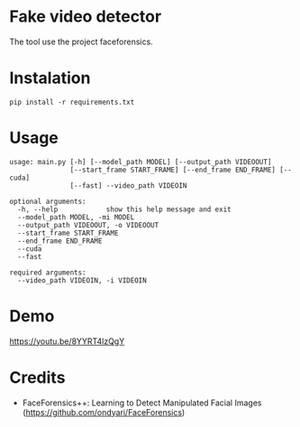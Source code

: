 # Fake video detector

The tool use the project faceforensics.

# Instalation
```
pip install -r requirements.txt
```

# Usage
```
usage: main.py [-h] [--model_path MODEL] [--output_path VIDEOOUT]
               [--start_frame START_FRAME] [--end_frame END_FRAME] [--cuda]
               [--fast] --video_path VIDEOIN

optional arguments:
  -h, --help            show this help message and exit
  --model_path MODEL, -mi MODEL
  --output_path VIDEOOUT, -o VIDEOOUT
  --start_frame START_FRAME
  --end_frame END_FRAME
  --cuda
  --fast

required arguments:
  --video_path VIDEOIN, -i VIDEOIN
```

# Demo

https://youtu.be/8YYRT4lzQgY

# Credits

* FaceForensics++: Learning to Detect Manipulated Facial Images (https://github.com/ondyari/FaceForensics)
